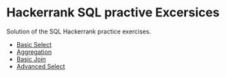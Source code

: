 # Hackerrank SQL practive Excersices

Solution of the SQL Hackerrank practice exercises.

 * [Basic Select](/basic_select.md)
 * [Aggregation](/aggregation.md)
 * [Basic Join](/basic_join.md)
 * [Advanced Select](advanced_select.md)
